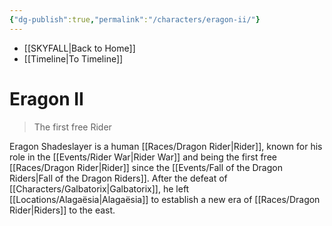 ```yaml
---
{"dg-publish":true,"permalink":"/characters/eragon-ii/"}
---
```


- [[SKYFALL\|Back to Home]]
- [[Timeline\|To Timeline]]

# Eragon II
>The first free Rider

Eragon Shadeslayer is a human [[Races/Dragon Rider\|Rider]], known for his role in the [[Events/Rider War\|Rider War]] and being the first free [[Races/Dragon Rider\|Rider]] since the [[Events/Fall of the Dragon Riders\|Fall of the Dragon Riders]]. After the defeat of [[Characters/Galbatorix\|Galbatorix]], he left [[Locations/Alagaësia\|Alagaësia]] to establish a new era of [[Races/Dragon Rider\|Riders]] to the east. 

